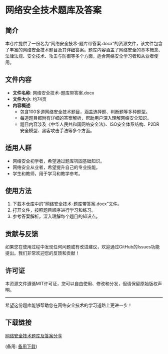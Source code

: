 # 网络安全技术题库及答案

## 简介

本仓库提供了一份名为“网络安全技术-题库带答案.docx”的资源文件，该文件包含了丰富的网络安全技术题目及其详细答案。题库内容涵盖了网络安全的基本概念、法律法规、安全技术、攻击与防御等多个方面，适合网络安全学习者和从业者使用。

## 文件内容

- **文件名称**: 网络安全技术-题库带答案.docx
- **文件大小**: 约74页
- **内容概述**:
  - 包含100多道网络安全技术题目，涵盖选择题、判断题等多种题型。
  - 每道题目都附有详细的答案解析，帮助用户深入理解网络安全知识。
  - 题目内容涉及《中华人民共和国网络安全法》、ISO安全体系结构、P2DR安全模型、黑客攻击手法等多个方面。

## 适用人群

- 网络安全初学者，希望通过题库巩固基础知识。
- 网络安全从业者，希望提升自己的专业技能。
- 学生和教师，用于学习和教学参考。

## 使用方法

1. 下载本仓库中的“网络安全技术-题库带答案.docx”文件。
2. 打开文件，按照题目顺序进行学习和练习。
3. 参考答案解析，深入理解每个题目的知识点。

## 贡献与反馈

如果您在使用过程中发现任何问题或有改进建议，欢迎通过GitHub的Issues功能提出。我们非常欢迎您的反馈和贡献！

## 许可证

本资源文件遵循MIT许可证，您可以自由使用、修改和分发，但请保留原始版权声明。

---

希望这份题库能够帮助您在网络安全技术的学习道路上更进一步！

## 下载链接
[网络安全技术题库及答案分享](https://pan.quark.cn/s/09c48996e9c7) 

(备用: [备用下载](https://pan.baidu.com/s/1xmOrKZih4EB7u3LSG9Xaiw?pwd=1234))

